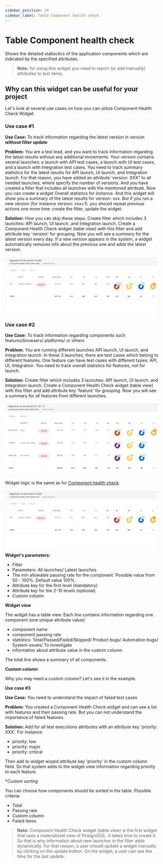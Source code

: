```yaml
---
sidebar_position: 24
sidebar_label: Table Component health check
---
```


# Table Component health check

Shows the detailed statisctics of the application components which are indicated by the specified attributes.

>**Note:** for using this widget you need to report (or add manually) attributes to test items.

## Why can this widget can be useful for your project

Let's look at several use cases on how you can utilize Component Health Check Widget.

### Use case #1

**Use Case:** To track information regarding the latest version in version **without filter update**

**Problem:** You are a test lead, and you want to track information regarding the latest results without any additional movements. Your version contains several launches: a launch with API test cases, a launch with UI test cases, and a launch with Integration test cases.
You need to track summary statistics for the latest results for API launch, UI launch, and Integration launch.
For that reason, you have added an attribute 'version: XXX" to all needed launches, where specify the number of versions. And you have created a filter that includes all launches with the mentioned attribute.
Now you can create a widget Overall statistics for instance. And this widget will show you a summary of the latest results for version: xxx.
But if you run a new version (for instance version: xxx+1), you should repeat previous actions one more time: create the filter, update the widget.

**Solution:** How you can skip these steps. Create filter which includes 3 launches: API launch, UI launch, and Integration launch. Create a Component Health Check widget (table view) with this filter and add attribute key 'version' for grouping. Now you will see a summary for the latest version every day. If a new version appears in the system, a widget automatically removes info about the previous one and adds the latest version.

![ComponentHEalthCheckWidgetversion](img/widget-types/ComponentHealthCheckTableBuild.png)

### Use case #2

**Use Case:** To track information regarding components such features/browsers/ platforms/ or others

**Problem:** You are running different launches API launch, UI launch, and Integration launch. In these 3 launches, there are test cases which belong to different features. One feature can have test cases with different types: API, UI, Integration. You need to track overall statistics for features, not for launch.

**Solution:** Create filter which includes 3 launches: API launch, UI launch, and Integration launch. Create a Component Health Check widget (table view) with this filter and add attribute key 'feature' for grouping. Now you will see a summary for all features from different launches.

![ComponentHEalthCheckWidgetversion](img/widget-types/ComponentHealthCheckTableFeature.png)

Widget logic is the same as for [Component health check](./ComponentHealthCheck).

[![ComponentHEalthCheckWidgetversion](img/widget-types/ComponentHealthCheckTableBuild.png)](https://youtu.be/uRCpA7zivZU)

**Widget's parameters:**

- Filter
- Parameters: All launches/ Latest launches
- The min allowable passing rate for the component: Possible value from 50 - 100%. Default value 100%.
- Attribute key for the first level (mandatory)
- Attribute key for the 2-10 levels (optional)
- Custom column

**Widget view**

The widget has a table view. Each line contains information regarding one component (one unique attribute value):

- component name
- component passing rate
- statistics: Total/Passed/Failed/Skipped/ Product bugs/ Automation bugs/ System issues/ To investigate
- information about attribute value in the custom column

The total line shows a summary of all components.

**Custom column**

Why you may need a custom column? Let's see it in the example.

**Use case #3**

**Use Case:** You need to understand the impact of failed test cases

**Problem:** You created a Component Health Check widget and can see a list with features and their passing rate. But you can not understand the importance of failed features.

**Solution:** Add for all test executions attributes with an attribute key 'priority: XXX'. For instance:
- priority: low
- priority: major
- priority: critical

Then add to widget wizard attribute key 'priority' in the custom column field.
So that system adds to the widget view information regarding priority to each feature.

**Custom sorting*

You can choose how components should be sorted in the table.
Possible criteria:

* Total
* Passing rate
* Custom column
* Failed items

> **Note:** Component Health Check widget (table view) is the first widget that uses a materialized view of PostgreSQL. It takes time to create it. So that is why information about new launches in the filter adds dynamically. For that reason, a user should update a widget manually by сlicking on the update button. On the widget, a user can see the time for the last update.
